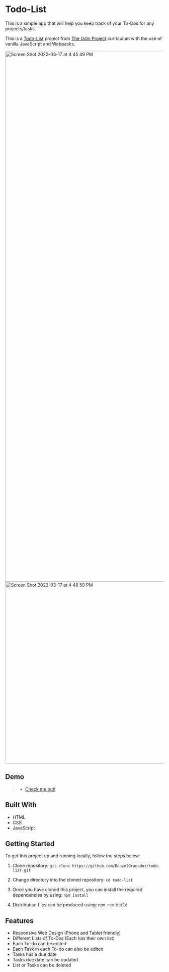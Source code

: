 # Todo-List
This is a simple app that will help you keep track of your To-Dos for any projects/tasks.

This is a [Todo-List](https://www.theodinproject.com/paths/full-stack-javascript/courses/javascript/lessons/todo-list) project from [The Odin Project](https://www.theodinproject.com) curriculum with the use of vanilla JavaScript and Webpacks.

<img width="1680" alt="Screen Shot 2022-03-17 at 4 45 49 PM" src="https://user-images.githubusercontent.com/84443588/158771890-2a30ac0d-a5e8-4816-b671-d4c6a555f898.png">
<img width="576" alt="Screen Shot 2022-03-17 at 4 48 59 PM" src="https://user-images.githubusercontent.com/84443588/158772064-8112b6a8-cf68-48ad-91f9-8006307769c6.png">

## Demo
> - [Check me out!](https://denzelgranadoz.github.io/todo-list/)

## Built With
* HTML
* CSS
* JavaScript

## Getting Started

To get this project up and running locally, follow the steps below: 

1. Clone repository:
`git clone https://github.com/DenzelGranadoz/todo-list.git`

2. Change directory into the cloned repository:
`cd todo-list`

3. Once you have cloned this project, you can install the required dependencies by using:
`npm install`

4. Distribution files can be produced using:
`npm run build`

## Features 
* Responsive Web Design (Phone and Tablet friendly)
* Different Lists of To-Dos (Each has their own list)
* Each To-do can be edited
* Each Task in each To-do can also be edited
* Tasks has a due date
* Tasks due date can be updated
* List or Tasks can be deleted
